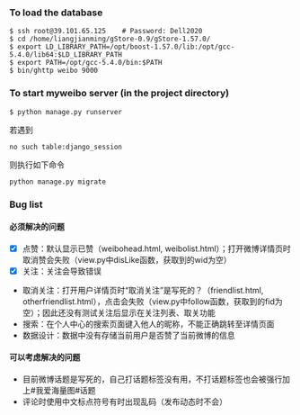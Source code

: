 ### To load the database

```
$ ssh root@39.101.65.125	# Password: Dell2020
$ cd /home/liangjianming/gStore-0.9/gStore-1.57.0/
$ export LD_LIBRARY_PATH=/opt/boost-1.57.0/lib:/opt/gcc-5.4.0/lib64:$LD_LIBRARY_PATH
$ export PATH=/opt/gcc-5.4.0/bin:$PATH
$ bin/ghttp weibo 9000
```

### To start myweibo server (in the project directory)

```
$ python manage.py runserver
```

若遇到
```
no such table:django_session
```
则执行如下命令
```
python manage.py migrate
```
### Bug list

#### 必须解决的问题

- [x] 点赞：默认显示已赞（weibohead.html, weibolist.html）；打开微博详情页时取消赞会失败（view.py中disLike函数，获取到的wid为空）
- [x] 关注：关注会导致错误
- 取消关注：打开用户详情页时“取消关注”是写死的？（friendlist.html, otherfriendlist.html），点击会失败（view.py中follow函数，获取到的fid为空）；因此还没有测试关注后显示在关注列表、取关功能
- 搜索：在个人中心的搜索页面键入他人的昵称，不能正确跳转至详情页面
- 数据设计：数据中没有存储当前用户是否赞了当前微博的信息
#### 可以考虑解决的问题

- 目前微博话题是写死的，自己打话题标签没有用，不打话题标签也会被强行加上#我爱海量图#话题
- 评论时使用中文标点符号有时出现乱码（发布动态时不会）